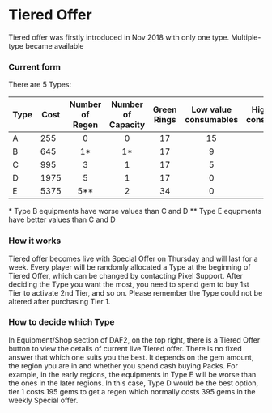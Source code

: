 # Tiered Offer

Tiered offer was firstly introduced in Nov 2018 with only one type. Multiple-type became available 

### Current form

There are 5 Types:

| Type | Cost | Number of Regen | Number of Capacity | Green Rings | Low value consumables | High value consumables |
|------|------|:---------------:|:------------------:|:-----------:|:---------------------:|:----------------------:|
|   A  |  255 |        0        |          0         |      17     |           15          |           15           |
|   B  |  645 |        1*       |         1*         |      17     |           9           |           15           |
|   C  |  995 |        3        |          1         |      17     |           5           |           20           |
|   D  | 1975 |        5        |          1         |      17     |           0           |           34           |
|   E  | 5375 |        5**      |          2         |      34     |           0           |           150          |

\*  Type B equipments have worse values than C and D
\*\*  Type E equpments have better values than C and D 

### How it works

Tiered offer becomes live with Special Offer on Thursday and will last for a week.
Every player will be randomly allocated a Type at the beginning of Tiered Offer, which can be changed by contacting 
Pixel Support. After deciding the Type you want the most, you need to spend gem to buy 1st Tier to activate 2nd Tier,
and so on. Please remember the Type could not be altered after purchasing Tier 1. 

### How to decide which Type

In Equipment/Shop section of DAF2, on the top right, there is a Tiered Offer button to view the details of current live 
Tiered offer. There is no fixed answer that which one suits you the best. It depends on the gem amount, the region 
you are in and whether you spend cash buying Packs. For example, in the early regions, the equipments in Type E will 
be worse than the ones in the later regions. In this case, Type D would be the best option, tier 1 costs 195 gems to 
get a regen which normally costs 395 gems in the weekly Special offer.
